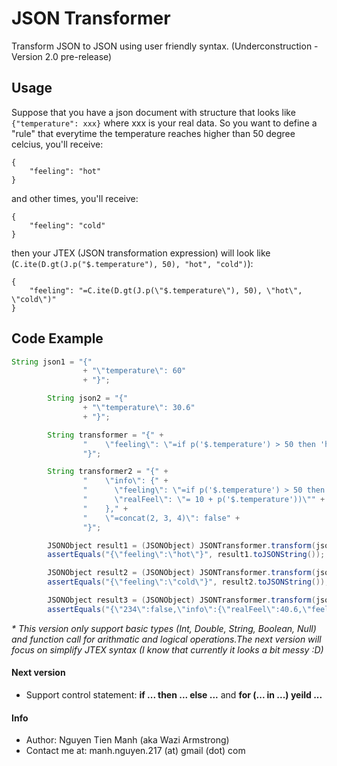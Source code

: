 # JSON Transformer
Transform JSON to JSON using user friendly syntax.
(Underconstruction - Version 2.0 pre-release)
## Usage
Suppose that you have a json document with structure that looks like `{"temperature": xxx}` where xxx is your real data.
So you want to define a "rule" that everytime the temperature reaches higher than 50 degree celcius, you'll receive:
```
{
    "feeling": "hot"
}
```
and other times, you'll receive:
```
{
    "feeling": "cold"
}
```
then your JTEX (JSON transformation expression) will look like (`C.ite(D.gt(J.p("$.temperature"), 50), "hot", "cold")`):
```
{
    "feeling": "=C.ite(D.gt(J.p(\"$.temperature\"), 50), \"hot\", \"cold\")"
}
```
## Code Example
```java
String json1 = "{"
				+ "\"temperature\": 60"
				+ "}";

		String json2 = "{"
				+ "\"temperature\": 30.6"
				+ "}";

		String transformer = "{" +
				"    \"feeling\": \"=if p('$.temperature') > 50 then 'hot' else 'cold'\"" +
				"}";

		String transformer2 = "{" +
				"    \"info\": {" +
				"      \"feeling\": \"=if p('$.temperature') > 50 then 'hot' else 'cold'\"," +
				"      \"realFeel\": \"= 10 + p('$.temperature'))\"" +
				"    }," +
				"    \"=concat(2, 3, 4)\": false" +
				"}";

		JSONObject result1 = (JSONObject) JSONTransformer.transform(json1, transformer);
		assertEquals("{\"feeling\":\"hot\"}", result1.toJSONString());

		JSONObject result2 = (JSONObject) JSONTransformer.transform(json2, transformer);
		assertEquals("{\"feeling\":\"cold\"}", result2.toJSONString());

		JSONObject result3 = (JSONObject) JSONTransformer.transform(json2, transformer2);
		assertEquals("{\"234\":false,\"info\":{\"realFeel\":40.6,\"feeling\":\"cold\"}}", result3.toJSONString());
```

_* This version only support basic types (Int, Double, String, Boolean, Null) and function call for arithmatic and logical operations.The next version will focus on simplify JTEX syntax (I know that currently it looks a bit messy :D)_
#### Next version
- Support control statement: **if ... then ... else ...** and **for (... in ...) yeild ...**

#### Info
- Author: Nguyen Tien Manh (aka Wazi Armstrong)
- Contact me at: manh.nguyen.217 (at) gmail (dot) com
